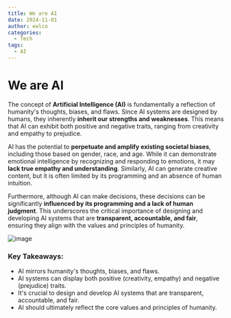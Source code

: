 ```yaml
---
title: We are AI
date: 2024-11-01
author: eelco
categories:
  - Tech
tags: 
  - AI
---
```


# We are AI

The concept of **Artificial Intelligence (AI)** is fundamentally a reflection of humanity's thoughts, biases, and flaws. Since AI systems are designed by humans, they inherently **inherit our strengths and weaknesses**. This means that AI can exhibit both positive and negative traits, ranging from creativity and empathy to prejudice.
<!-- more -->
AI has the potential to **perpetuate and amplify existing societal biases**, including those based on gender, race, and age. While it can demonstrate emotional intelligence by recognizing and responding to emotions, it may **lack true empathy and understanding**. Similarly, AI can generate creative content, but it is often limited by its programming and an absence of human intuition.

Furthermore, although AI can make decisions, these decisions can be significantly **influenced by its programming and a lack of human judgment**. This underscores the critical importance of designing and developing AI systems that are **transparent, accountable, and fair**, ensuring they align with the values and principles of humanity.

![image](https://github.com/user-attachments/assets/b4e846d6-a140-4072-b7cc-487d525abb99)

### Key Takeaways:

* AI mirrors humanity's thoughts, biases, and flaws.
* AI systems can display both positive (creativity, empathy) and negative (prejudice) traits.
* It's crucial to design and develop AI systems that are transparent, accountable, and fair.
* AI should ultimately reflect the core values and principles of humanity.

